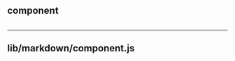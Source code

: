 ## component

``` js

```

---

<!-- START doctoc -->
<!-- END doctoc -->

## lib/markdown/component.js
